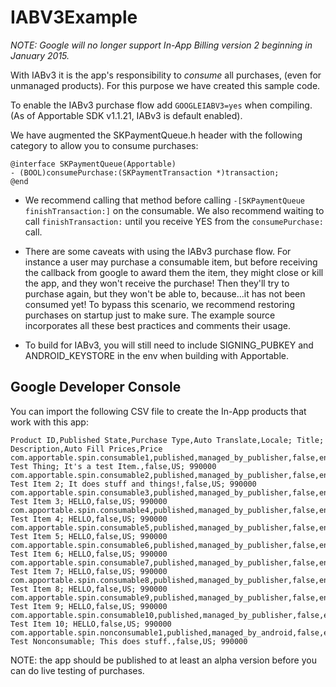 IABV3Example
============

*NOTE: Google will no longer support In-App Billing version 2 beginning in January 2015.*

With IABv3 it is the app's responsibility to _consume_ all purchases, (even for unmanaged products).  For this purpose
we have created this sample code.

To enable the IABv3 purchase flow add `GOOGLEIABV3=yes` when compiling.  (As of Apportable SDK v1.1.21, IABv3 is default
enabled).

We have augmented the SKPaymentQueue.h header with the following category to allow you to consume purchases:

```
@interface SKPaymentQueue(Apportable)
- (BOOL)consumePurchase:(SKPaymentTransaction *)transaction;
@end
```

- We recommend calling that method before calling `-[SKPaymentQueue finishTransaction:]` on the consumable. We also recommend waiting to call `finishTransaction:` until you receive YES from the `consumePurchase:` call.

- There are some caveats with using the IABv3 purchase flow. For instance a user may purchase a consumable item, but before receiving the callback from google to award them the item, they might close or kill the app, and they won't receive the purchase! Then they'll try to purchase again, but they won't be able to, because...it has not been consumed yet!  To bypass this scenario, we recommend restoring purchases on startup just to make sure.  The example source incorporates all these best practices and comments their usage.

- To build for IABv3, you will still need to include SIGNING_PUBKEY and ANDROID_KEYSTORE in the env when building with Apportable.


Google Developer Console
------------------------

You can import the following CSV file to create the In-App products that work with this app:

```
Product ID,Published State,Purchase Type,Auto Translate,Locale; Title; Description,Auto Fill Prices,Price
com.apportable.spin.consumable1,published,managed_by_publisher,false,en_US; Test Thing; It's a test Item.,false,US; 990000
com.apportable.spin.consumable2,published,managed_by_publisher,false,en_US; Test Item 2; It does stuff and things!,false,US; 990000
com.apportable.spin.consumable3,published,managed_by_publisher,false,en_US; Test Item 3; HELLO,false,US; 990000
com.apportable.spin.consumable4,published,managed_by_publisher,false,en_US; Test Item 4; HELLO,false,US; 990000
com.apportable.spin.consumable5,published,managed_by_publisher,false,en_US; Test Item 5; HELLO,false,US; 990000
com.apportable.spin.consumable6,published,managed_by_publisher,false,en_US; Test Item 6; HELLO,false,US; 990000
com.apportable.spin.consumable7,published,managed_by_publisher,false,en_US; Test Item 7; HELLO,false,US; 990000
com.apportable.spin.consumable8,published,managed_by_publisher,false,en_US; Test Item 8; HELLO,false,US; 990000
com.apportable.spin.consumable9,published,managed_by_publisher,false,en_US; Test Item 9; HELLO,false,US; 990000
com.apportable.spin.consumable10,published,managed_by_publisher,false,en_US; Test Item 10; HELLO,false,US; 990000
com.apportable.spin.nonconsumable1,published,managed_by_android,false,en_US; Test Nonconsumable; This does stuff.,false,US; 990000
```

NOTE: the app should be published to at least an alpha version before you can do live testing of purchases.

